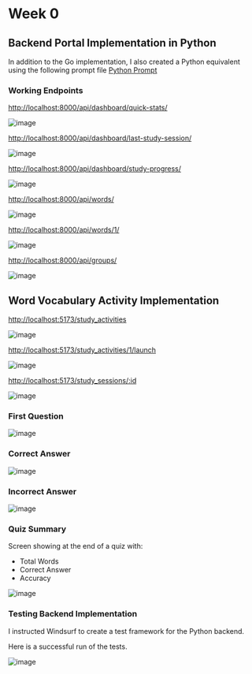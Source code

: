 # Week 0

## Backend Portal Implementation in Python

In addition to the Go implementation, I also created a Python equivalent using the following prompt file [Python Prompt](../lang_portal/backend_python/prompt_python.md)

### Working Endpoints

[http://localhost:8000/api/dashboard/quick-stats/](http://localhost:8000/api/dashboard/quick-stats/)

![image](https://github.com/user-attachments/assets/586eb81e-d5ad-4de3-8773-89934767fde7)

[http://localhost:8000/api/dashboard/last-study-session/](http://localhost:8000/api/dashboard/last-study-session/)

![image](https://github.com/user-attachments/assets/2ff5b4f6-545e-482f-b312-c099622e7068)

[http://localhost:8000/api/dashboard/study-progress/](http://localhost:8000/api/dashboard/study-progress/)

![image](https://github.com/user-attachments/assets/251b5677-3bf9-4a48-bb53-0f8806bdfe3a)

[http://localhost:8000/api/words/](http://localhost:8000/api/words/)

![image](https://github.com/user-attachments/assets/e085ecfa-3e30-4415-a3ec-f8d5b17f218e)

[http://localhost:8000/api/words/1/](http://localhost:8000/api/words/1/)

![image](https://github.com/user-attachments/assets/f769a332-e2cb-4382-a650-c8ed5ebcfd7c)

[http://localhost:8000/api/groups/](http://localhost:8000/api/groups/)

![image](https://github.com/user-attachments/assets/e04bd669-bf10-4064-a2bf-41fb8bff6b61)

## Word Vocabulary Activity Implementation

[http://localhost:5173/study_activities](http://localhost:5173/study_activities)

![image](https://github.com/user-attachments/assets/fa194086-d406-4cda-9710-0558b73ed6aa)

[http://localhost:5173/study_activities/1/launch](http://localhost:5173/study_activities/1/launch)

![image](https://github.com/user-attachments/assets/f3fb6832-91bb-431f-bfe9-956f2fec48a4)

[http://localhost:5173/study_sessions/:id](http://localhost:5173/study_sessions/:id)

![image](https://github.com/user-attachments/assets/512d6abc-037d-4ae5-a9ed-83580ff1dbef)

### First Question

![image](https://github.com/user-attachments/assets/03efaf16-711b-4d57-8b92-5b4ed3f7f685)

### Correct Answer

![image](https://github.com/user-attachments/assets/4ec49a8c-fc5e-46e7-9b02-5bdba2a51f03)

### Incorrect Answer

![image](https://github.com/user-attachments/assets/0a4953f0-eb29-44a0-a1f7-be1d84417ccb)

### Quiz Summary

Screen showing at the end of a quiz with:

- Total Words
- Correct Answer
- Accuracy

![image](https://github.com/user-attachments/assets/cc669eef-82b3-4182-a062-cdd3fdc6a756)

### Testing Backend Implementation

I instructed Windsurf to create a test framework for the Python backend.

Here is a successful run of the tests.

![image](https://github.com/user-attachments/assets/dc8faae9-4c94-474c-b1e3-06292c588bc5)
